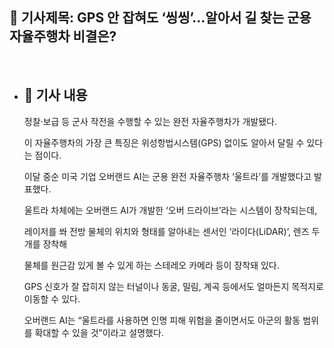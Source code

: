 ## 📰 기사제목: GPS 안 잡혀도 ‘씽씽’…알아서 길 찾는 군용 자율주행차 비결은?
<br>

- ## 📄 기사 내용
  정찰·보급 등 군사 작전을 수행할 수 있는 완전 자율주행차가 개발됐다.

  이 자율주행차의 가장 큰 특징은 위성항법시스템(GPS) 없이도 알아서 달릴 수 있다는 점이다.

  이달 중순 미국 기업 오버랜드 AI는 군용 완전 자율주행차 ‘울트라’를 개발했다고 발표했다.

  울트라 차체에는 오버랜드 AI가 개발한 ‘오버 드라이브’라는 시스템이 장착되는데,

  레이저를 쏴 전방 물체의 위치와 형태를 알아내는 센서인 ‘라이다(LiDAR)’, 렌즈 두 개를 장착해

  물체를 원근감 있게 볼 수 있게 하는 스테레오 카메라 등이 장착돼 있다.

  GPS 신호가 잘 잡히지 않는 터널이나 동굴, 밀림, 계곡 등에서도 얼마든지 목적지로 이동할 수 있다.

  오버랜드 AI는 “울트라를 사용하면 인명 피해 위험을 줄이면서도 아군의 활동 범위를 확대할 수 있을 것”이라고 설명했다.
